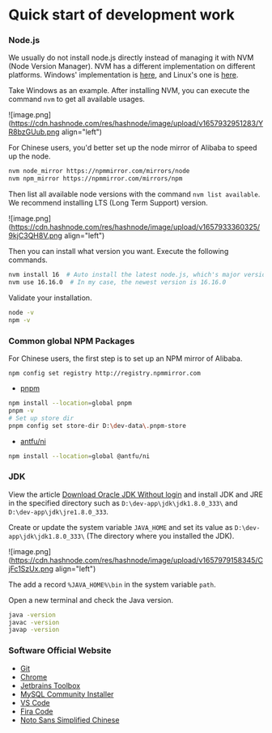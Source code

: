 # Quick start of development work

### Node.js
We usually do not install node.js directly instead of managing it with NVM (Node Version Manager). NVM has a different implementation on different platforms. Windows' implementation is [here](https://github.com/coreybutler/nvm-windows), and Linux's one is [here](https://github.com/nvm-sh/nvm).

Take Windows as an example. After installing NVM, you can execute the command `nvm` to get all available usages. 

![image.png](https://cdn.hashnode.com/res/hashnode/image/upload/v1657932951283/YR8bzGUub.png align="left")

For Chinese users, you'd better set up the node mirror of Alibaba to speed up the node. 

```bash
nvm node_mirror https://npmmirror.com/mirrors/node
nvm npm_mirror https://npmmirror.com/mirrors/npm
```

Then list all available node versions with the command `nvm list available`. We recommend installing LTS (Long Term Support) version.

![image.png](https://cdn.hashnode.com/res/hashnode/image/upload/v1657933360325/9kjC3QH8V.png align="left")

Then you can install what version you want. Execute the following commands.

```bash
nvm install 16  # Auto install the latest node.js, which's major version is 16
nvm use 16.16.0  # In my case, the newest version is 16.16.0
```

Validate your installation.

```bash
node -v
npm -v
```

### Common global NPM Packages

For Chinese users, the first step is to set up an NPM mirror of Alibaba.

```
npm config set registry http://registry.npmmirror.com
```

- [pnpm](https://pnpm.io)
```bash
npm install --location=global pnpm
pnpm -v
# Set up store dir
pnpm config set store-dir D:\dev-data\.pnpm-store
```

- [antfu/ni](https://github.com/antfu/ni)
```bash
npm install --location=global @antfu/ni
```

### JDK

View the article [Download Oracle JDK Without login](https://blog.edch.top/download-oracle-jdk-without-login) and install JDK and JRE in the specified directory such as `D:\dev-app\jdk\jdk1.8.0_333\` and `D:\dev-app\jdk\jre1.8.0_333`.

Create or update the system variable `JAVA_HOME` and set its value as `D:\dev-app\jdk\jdk1.8.0_333\` (The directory where you installed the JDK).

![image.png](https://cdn.hashnode.com/res/hashnode/image/upload/v1657979158345/CjFc1SzUx.png align="left")

The add a record `%JAVA_HOME%\bin` in the system variable `path`.

Open a new terminal and check the Java version.

```bash
java -version
javac -version
javap -version
```

### Software Official Website

- [Git](https://gitforwindows.org)
- [Chrome](https://www.google.com/intl/zh-CN/chrome)
- [Jetbrains Toolbox](https://www.jetbrains.com/toolbox-app)
- [MySQL Community Installer](https://dev.mysql.com/downloads/installer)
- [VS Code](https://code.visualstudio.com)
- [Fira Code](https://github.com/tonsky/FiraCode)
- [Noto Sans Simplified Chinese](https://fonts.google.com/noto/specimen/Noto+Sans+SC)




